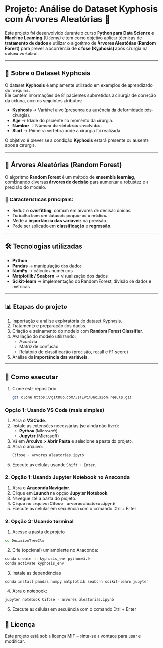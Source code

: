 # Projeto: Análise do Dataset Kyphosis com Árvores Aleatórias 🌳

Este projeto foi desenvolvido durante o curso **Python para Data Science e Machine Learning** (Udemy) e tem como objetivo aplicar técnicas de **tratamento de dados** e utilizar o algoritmo de **Árvores Aleatórias (Random Forest)** para prever a ocorrência de **cifose (Kyphosis)** após cirurgia na coluna vertebral.

---

## 📌 Sobre o Dataset Kyphosis
O dataset **Kyphosis** é amplamente utilizado em exemplos de aprendizado de máquina.  
Ele contém informações de 81 pacientes submetidos à cirurgia de correção da coluna, com os seguintes atributos:

- **Kyphosis** → Variável alvo (presença ou ausência da deformidade pós-cirurgia).  
- **Age** → Idade do paciente no momento da cirurgia.  
- **Number** → Número de vértebras envolvidas.  
- **Start** → Primeira vértebra onde a cirurgia foi realizada.

O objetivo é prever se a condição **Kyphosis** estará presente ou ausente após a cirurgia.

---

## 🌳 Árvores Aleatórias (Random Forest)
O algoritmo **Random Forest** é um método de **ensemble learning**, combinando diversas **árvores de decisão** para aumentar a robustez e a precisão do modelo.

### 🔑 Características principais:
- Reduz o **overfitting**, comum em árvores de decisão únicas.
- Trabalha bem em datasets pequenos e médios.
- Mede a **importância das variáveis** na previsão.
- Pode ser aplicado em **classificação** e **regressão**.

---

## 🛠️ Tecnologias utilizadas
- **Python**
- **Pandas** → manipulação dos dados  
- **NumPy** → cálculos numéricos  
- **Matplotlib / Seaborn** → visualização dos dados  
- **Scikit-learn** → implementação do Random Forest, divisão de dados e métricas  

---

## 📊 Etapas do projeto
1. Importação e análise exploratória do dataset Kyphosis.  
2. Tratamento e preparação dos dados.  
3. Criação e treinamento do modelo com **Random Forest Classifier**.  
4. Avaliação do modelo utilizando:
   - Acurácia  
   - Matriz de confusão  
   - Relatório de classificação (precisão, recall e F1-score)  
5. Análise da **importância das variáveis**.  

---

## 🚀 Como executar
1. Clone este repositório:
   ```bash
   git clone https://github.com/JsnEvt/DecisionTreeCls.git
### Opção 1: Usando VS Code (mais simples)
   1. Abra o **VS Code**.  
   2. Instale as extensões necessárias (se ainda não tiver):  
      - **Python** (Microsoft)  
      - **Jupyter** (Microsoft)  
   3. Vá em **Arquivo > Abrir Pasta** e selecione a pasta do projeto.  
   4. Abra o arquivo:
      ```bash
      Cifose - arvores aleatorias.ipynb
      ```
   5. Execute as células usando `Shift + Enter`. 

### 2. Opção 1: Usando Jupyter Notebook no Anaconda
   1. Abra o **Anaconda Navigator**.  
   2. Clique em **Launch** na opção **Jupyter Notebook**.  
   3. Navegue até a pasta do projeto.  
   4. Clique no arquivo:
      Cifose - arvores aleatorias.ipynb
   5. Execute as células em sequência com o comando Ctrl + Enter

### 3. Opção 2: Usando terminal
   1. Acesse a pasta do projeto:
   ```bash
   cd DecisionTreeCls
   ```
   2. Crie (opcional) um ambiente no Anaconda:
   ```bash
   conda create -n kyphosis_env python=3.9
   conda activate kyphosis_env
   ```
   3. Instale as dependências
   ```bash
   conda install pandas numpy matplotlib seaborn scikit-learn jupyter
   ```
   4. Abra o notebook:
   ```bash
   jupyter notebook Cifose - arvores aleatorias.ipynb
   ```
   5. Execute as células em sequência com o comando Ctrl + Enter
      
## 📖 Licença
Este projeto está sob a licença MIT – sinta-se à vontade para usar e modificar.
